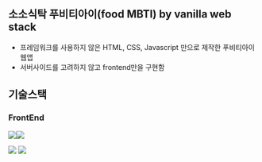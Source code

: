 ## 소소식탁 푸비티아이(food MBTI) by vanilla web stack
- 프레임워크를 사용하지 않은 HTML, CSS, Javascript 만으로 제작한 푸비티아이 웹앱
- 서버사이드를 고려하지 않고 frontend만을 구현함

## 기술스택

### FrontEnd
<img src="https://img.shields.io/badge/HTML-E34F26?style=for-the-badge&logo=HTML&logoColor=white"><img src="https://img.shields.io/badge/Bootstrap-7952B3?style=for-the-badge&logo=Bootstrap&logoColor=white">

<img src="https://img.shields.io/badge/CSS3-1572B6?style=for-the-badge&logo=CSS3&logoColor=white">

<img src="https://img.shields.io/badge/JavaScript-F7DF1E?style=for-the-badge&logo=JavaScript&logoColor=white">
